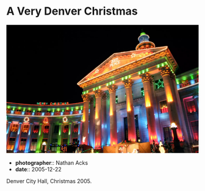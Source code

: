 # A Very Denver Christmas

![Christmas lights on Denver's City and County building](assets/2005-12-22-a-very-denver-christmas.webp)

* **photographer**:: Nathan Acks
* **date**:: 2005-12-22

Denver City Hall, Christmas 2005.
